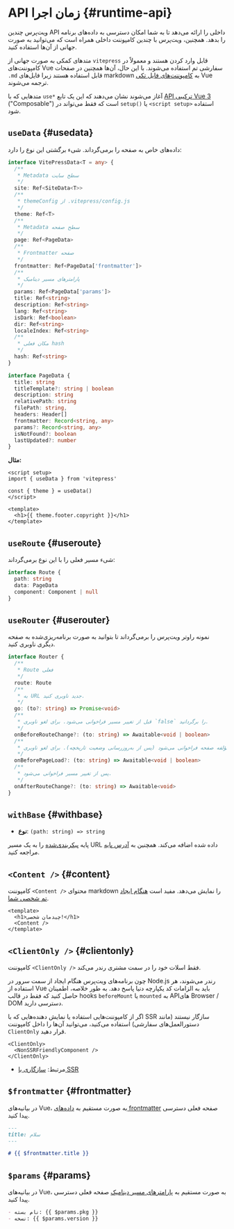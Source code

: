 # API زمان اجرا {#runtime-api}

ویت‌پرس چندین API داخلی را ارائه می‌دهد تا به شما امکان دسترسی به داده‌های برنامه را بدهد. همچنین، ویت‌پرس با چندین کامپوننت داخلی همراه است که می‌توانید به صورت جهانی از آن‌ها استفاده کنید.

متدهای کمکی به صورت جهانی از `vitepress` قابل وارد کردن هستند و معمولاً در کامپوننت‌های Vue سفارشی تم استفاده می‌شوند. با این حال، آن‌ها همچنین در صفحات `.md` قابل استفاده هستند زیرا فایل‌های markdown به [کامپوننت‌های فایل تکی](https://vuejs.org/guide/scaling-up/sfc.html) Vue ترجمه می‌شوند.

متدهایی که با `use*` آغاز می‌شوند نشان می‌دهند که این یک تابع [API ترکیبی Vue 3](https://vuejs.org/guide/introduction.html#composition-api) ("Composable") است که فقط می‌تواند در `setup()` یا `<script setup>` استفاده شود.

## `useData` <Badge type="info" text="composable" /> {#usedata}

داده‌های خاص به صفحه را برمی‌گرداند. شیء برگشتی این نوع را دارد:

```ts
interface VitePressData<T = any> {
  /**
   * Metadata سطح سایت
   */
  site: Ref<SiteData<T>>
  /**
   * themeConfig از .vitepress/config.js
   */
  theme: Ref<T>
  /**
   * Metadata سطح صفحه
   */
  page: Ref<PageData>
  /**
   * Frontmatter صفحه
   */
  frontmatter: Ref<PageData['frontmatter']>
  /**
   * پارامترهای مسیر دینامیک
   */
  params: Ref<PageData['params']>
  title: Ref<string>
  description: Ref<string>
  lang: Ref<string>
  isDark: Ref<boolean>
  dir: Ref<string>
  localeIndex: Ref<string>
  /**
   * مکان فعلی hash
   */
  hash: Ref<string>
}

interface PageData {
  title: string
  titleTemplate?: string | boolean
  description: string
  relativePath: string
  filePath: string,
  headers: Header[]
  frontmatter: Record<string, any>
  params?: Record<string, any>
  isNotFound?: boolean
  lastUpdated?: number
}
```

**مثال:**

```vue
<script setup>
import { useData } from 'vitepress'

const { theme } = useData()
</script>

<template>
  <h1>{{ theme.footer.copyright }}</h1>
</template>
```

## `useRoute` <Badge type="info" text="composable" /> {#useroute}

شیء مسیر فعلی را با این نوع برمی‌گرداند:

```ts
interface Route {
  path: string
  data: PageData
  component: Component | null
}
```

## `useRouter` <Badge type="info" text="composable" /> {#userouter}

نمونه راوتر ویت‌پرس را برمی‌گرداند تا بتوانید به صورت برنامه‌ریزی‌شده به صفحه دیگری ناوبری کنید.

```ts
interface Router {
  /**
   * Route فعلی
   */
  route: Route
  /**
   * به URL جدید ناوبری کنید.
   */
  go: (to?: string) => Promise<void>
  /**
   * قبل از تغییر مسیر فراخوانی می‌شود. برای لغو ناوبری `false` را برگردانید.
   */
  onBeforeRouteChange?: (to: string) => Awaitable<void | boolean>
  /**
   * قبل از بارگذاری مؤلفه صفحه فراخوانی می‌شود (پس از به‌روزرسانی وضعیت تاریخچه). برای لغو ناوبری `false` را برگردانید.
   */
  onBeforePageLoad?: (to: string) => Awaitable<void | boolean>
  /**
   * پس از تغییر مسیر فراخوانی می‌شود.
   */
  onAfterRouteChange?: (to: string) => Awaitable<void>
}
```

## `withBase` <Badge type="info" text="helper" /> {#withbase}

- **نوع**: `(path: string) => string`

پایه [پیکربندی‌شده](./site-config#base) را به یک مسیر URL داده شده اضافه می‌کند. همچنین به [آدرس پایه](../guide/asset-handling#base-url) مراجعه کنید.

## `<Content />` <Badge type="info" text="component" /> {#content}

کامپوننت `<Content />` محتوای markdown را نمایش می‌دهد. مفید است [هنگام ایجاد تم شخصی شما](../guide/custom-theme).

```vue
<template>
  <h1>چیدمان شخصی!</h1>
  <Content />
</template>
```

## `<ClientOnly />` <Badge type="info" text="component" /> {#clientonly}

کامپوننت `<ClientOnly />` فقط اسلات خود را در سمت مشتری رندر می‌کند.

چون برنامه‌های ویت‌پرس هنگام ایجاد از سمت سرور در Node.js رندر می‌شوند، هر استفاده از Vue باید به الزامات کد یکپارچه دنیا پاسخ دهد. به طور خلاصه، اطمینان حاصل کنید که فقط در قالب hooks `beforeMount` یا `mounted` به API‌های Browser / DOM دسترسی دارید.

اگر از کامپوننت‌هایی استفاده یا نمایش دهنده‌هایی که با SSR سازگار نیستند (مانند دستورالعمل‌های سفارشی) استفاده می‌کنید، می‌توانید آن‌ها را داخل کامپوننت `ClientOnly` قرار دهید.

```vue-html
<ClientOnly>
  <NonSSRFriendlyComponent />
</ClientOnly>
```

- مرتبط: [سازگاری با SSR](../guide/ssr-compat)

## `$frontmatter` <Badge type="info" text="template global" /> {#frontmatter}

در بیانیه‌های Vue، به صورت مستقیم به [داده‌های frontmatter](../guide/frontmatter) صفحه فعلی دسترسی پیدا کنید.

```md
---
title: سلام
---

# {{ $frontmatter.title }}
```

## `$params` <Badge type="info" text="template global" /> {#params}

در بیانیه‌های Vue، به صورت مستقیم به [پارامترهای مسیر دینامیک](../guide/routing#dynamic-routes) صفحه فعلی دسترسی پیدا کنید.

```md
- نام بسته: {{ $params.pkg }}
- نسخه: {{ $params.version }}
```
